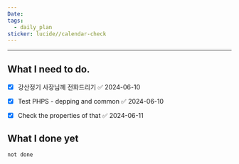 ```yaml
---
Date: 
tags:
  - daily_plan
sticker: lucide//calendar-check
---
```

---
## What I need to do.

- [x] 강산정기 사장님께 전화드리기 ✅ 2024-06-10
- [x] Test PHPS - depping and common ✅ 2024-06-10
- [x] Check the properties of that ✅ 2024-06-11



## What I done yet
```tasks
not done
```
